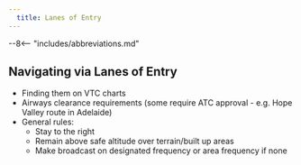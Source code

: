 ```yaml
---
  title: Lanes of Entry
---
```


--8<-- "includes/abbreviations.md"

## Navigating via Lanes of Entry
- Finding them on VTC charts
- Airways clearance requirements (some require ATC approval - e.g. Hope Valley route in Adelaide)
- General rules:
    - Stay to the right
    - Remain above safe altitude over terrain/built up areas
    - Make broadcast on designated frequency or area frequency if none